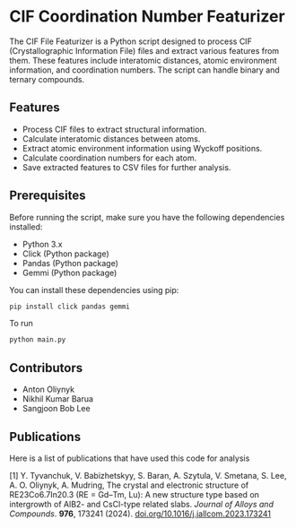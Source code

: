 # CIF Coordination Number Featurizer
The CIF File Featurizer is a Python script designed to process CIF (Crystallographic Information File) files and extract various features from them. These features include interatomic distances, atomic environment information, and coordination numbers. The script can handle binary and ternary compounds.

## Features
- Process CIF files to extract structural information.
- Calculate interatomic distances between atoms.
- Extract atomic environment information using Wyckoff positions.
- Calculate coordination numbers for each atom.
- Save extracted features to CSV files for further analysis.

## Prerequisites
Before running the script, make sure you have the following dependencies installed:

- Python 3.x
- Click (Python package)
- Pandas (Python package)
- Gemmi (Python package)

You can install these dependencies using pip:

```bash
pip install click pandas gemmi
```

To run

```python
python main.py
```

## Contributors
- Anton Oliynyk
- Nikhil Kumar Barua
- Sangjoon Bob Lee


## Publications 
Here is a list of publications that have used this code for analysis

[1] Y. Tyvanchuk, V. Babizhetskyy, S. Baran, A. Szytula, V. Smetana, S. Lee, A. O. Oliynyk, A.
Mudring, The crystal and electronic structure of RE23Co6.7In20.3 (RE = Gd–Tm, Lu): A new structure type based on intergrowth of AlB2- and CsCl-type related slabs. *Journal of Alloys and Compounds*. **976**, 173241 (2024). [doi.org/10.1016/j.jallcom.2023.173241](https://doi.org/10.1016/j.jallcom.2023.173241)

